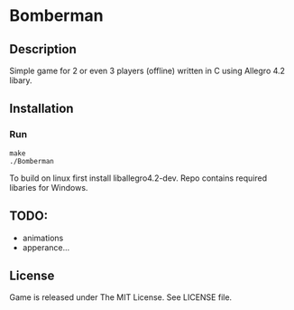 Bomberman
===========

Description
-----------
Simple game for 2 or even 3 players (offline) written in C using Allegro 4.2 libary. 

Installation
------------

### Run

    make
    ./Bomberman

To build on linux first install liballegro4.2-dev. Repo contains required libaries for Windows.

TODO:
-------
* animations
* apperance...

License
-------

Game is released under The MIT License. See LICENSE file.
